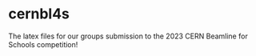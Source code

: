 # cernbl4s
The latex files for our groups submission to the 2023 CERN Beamline for Schools competition!
